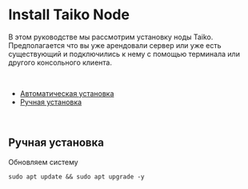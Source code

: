 
<h1>Install Taiko Node</h1>

<p>
  В этом руководстве мы рассмотрим установку ноды Taiko. Предполагается что вы уже арендовали сервер или уже есть существующий и подключились к нему с помощью терминала или другого консольного клиента.
</p>

<br/>

<ul>
  <li><a href="#automatic_install">Автоматическая установка</a></li>
  <li><a href="#manual_install">Ручная установка</a></li>
</ul>

<p name="automatic_install">
  
</p>

<br/>

<div name="manual_install">
  
  <h2>Ручная установка</h2>
  
  <p>
    Обновляем систему
    <pre><code>sudo apt update && sudo apt upgrade -y</code></pre>
  </p>
  
</div>
